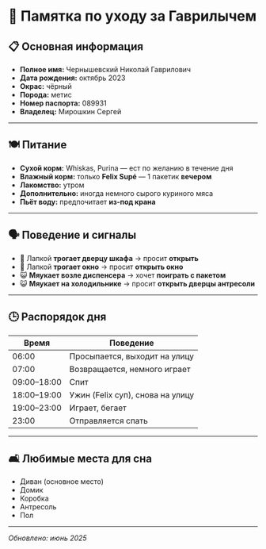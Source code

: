 # 🐾 Памятка по уходу за Гаврилычем

## 📋 Основная информация

- **Полное имя:** Чернышевский Николай Гаврилович  
- **Дата рождения:** октябрь 2023  
- **Окрас:** чёрный  
- **Порода:** метис  
- **Номер паспорта:** 089931  
- **Владелец:** Мирошкин Сергей  

---

## 🍽️ Питание

- **Сухой корм:** Whiskas, Purina — ест по желанию в течение дня  
- **Влажный корм:** только **Felix Supé** — 1 пакетик **вечером**  
- **Лакомство:** утром  
- **Дополнительно:** иногда немного сырого куриного мяса  
- **Пьёт воду:** предпочитает **из-под крана**

---

## 🗣️ Поведение и сигналы

- 🐾 Лапкой **трогает дверцу шкафа** → просит **открыть**  
- 🐾 Лапкой **трогает окно** → просит **открыть окно**  
- 😺 **Мяукает возле диспенсера** → хочет **поиграть с пакетом**  
- 😺 **Мяукает на холодильнике** → просит **открыть дверцы антресоли**

---

## 🕒 Распорядок дня

| Время          | Поведение                         |
|----------------|-----------------------------------|
| 06:00          | Просыпается, выходит на улицу     |
| 07:00          | Возвращается, немного играет      |
| 09:00–18:00    | Спит                              |
| 18:00–19:00    | Ужин (Felix суп), снова на улицу  |
| 19:00–23:00    | Играет, бегает                    |
| 23:00          | Отправляется спать                |

---

## 🛋️ Любимые места для сна

- Диван (основное место)
- Домик
- Коробка
- Антресоль
- Пол

---

_Обновлено: июнь 2025_
